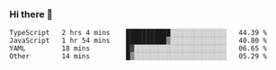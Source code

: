 ### Hi there 👋

<!--START_SECTION:waka-->

```text
TypeScript   2 hrs 4 mins    ███████████░░░░░░░░░░░░░░   44.39 %
JavaScript   1 hr 54 mins    ██████████▒░░░░░░░░░░░░░░   40.80 %
YAML         18 mins         █▓░░░░░░░░░░░░░░░░░░░░░░░   06.65 %
Other        14 mins         █▒░░░░░░░░░░░░░░░░░░░░░░░   05.29 %
```

<!--END_SECTION:waka-->
